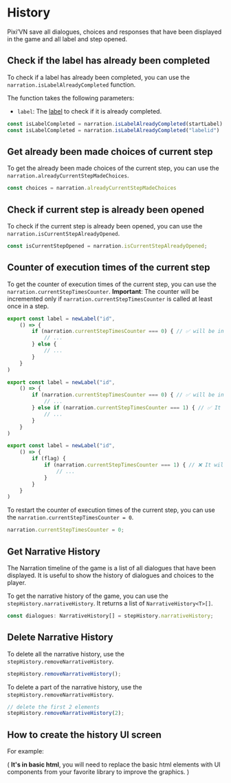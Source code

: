 # History

Pixi’VN save all dialogues, choices and responses that have been displayed in the game and all label and step opened.

## Check if the label has already been completed

To check if a label has already been completed, you can use the `narration.isLabelAlreadyCompleted` function.

The function takes the following parameters:

- `label`: The [label](/start/labels) to check if it is already completed.

```typescript
const isLabelCompleted = narration.isLabelAlreadyCompleted(startLabel)
const isLabelCompleted = narration.isLabelAlreadyCompleted("labelid")
```

## Get already been made choices of current step

To get the already been made choices of the current step, you can use the `narration.alreadyCurrentStepMadeChoices`.

```typescript
const choices = narration.alreadyCurrentStepMadeChoices
```

## Check if current step is already been opened

To check if the current step is already been opened, you can use the `narration.isCurrentStepAlreadyOpened`.

```typescript
const isCurrentStepOpened = narration.isCurrentStepAlreadyOpened;
```

## Counter of execution times of the current step

To get the counter of execution times of the current step, you can use the `narration.currentStepTimesCounter`. **Important**: The counter will be incremented only if `narration.currentStepTimesCounter` is called at least once in a step.

```typescript
export const label = newLabel("id",
    () => {
        if (narration.currentStepTimesCounter === 0) { // ✅ will be incremented
            // ...
        } else {
            // ...
        }
    }
)
```

```typescript
export const label = newLabel("id",
    () => {
        if (narration.currentStepTimesCounter === 0) { // ✅ will be incremented
            // ...
        } else if (narration.currentStepTimesCounter === 1) { // ✅ It will not be incremented, because it has already been incremented in this step
            // ...
        }
    }
)
```

```typescript
export const label = newLabel("id",
    () => {
        if (flag) {
            if (narration.currentStepTimesCounter === 1) { // ❌ It will be incremented only if "flag" is true
                // ...
            }
        }
    }
)
```

To restart the counter of execution times of the current step, you can use the `narration.currentStepTimesCounter = 0`.

```typescript
narration.currentStepTimesCounter = 0;
```

## Get Narrative History

The Narration timeline of the game is a list of all dialogues that have been displayed. It is useful to show the history of dialogues and choices to the player.

To get the narrative history of the game, you can use the `stepHistory.narrativeHistory`. It returns a list of `NarrativeHistory<T>[]`.

```typescript
const dialogues: NarrativeHistory[] = stepHistory.narrativeHistory;
```

## Delete Narrative History

To delete all the narrative history, use the `stepHistory.removeNarrativeHistory`.

```typescript
stepHistory.removeNarrativeHistory();
```

To delete a part of the narrative history, use the `stepHistory.removeNarrativeHistory`.

```typescript
// delete the first 2 elements
stepHistory.removeNarrativeHistory(2);
```

## How to create the history UI screen

For example:

( **It's in basic html**, you will need to replace the basic html elements with UI components from your favorite library to improve the graphics. )

<sandbox
template="ryzljv"
entry="/src/screens/HistoryScreen.tsx"
/>

<!-- TODO: add addCurrentStepToHistory

 ## Add current state into step history

Every -->

